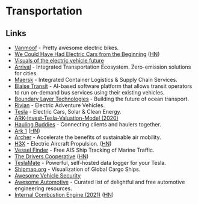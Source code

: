# Transportation

## Links

- [Vanmoof](https://vanmoof.homerun.co/) - Pretty awesome electric bikes.
- [We Could Have Had Electric Cars from the Beginning](https://longreads.com/2019/06/13/we-could-have-had-electric-cars-from-the-very-beginning/) ([HN](https://news.ycombinator.com/item?id=20177877))
- [Visuals of the electric vehicle future](https://www.instagram.com/ev.show/)
- [Arrival](https://arrival.com/) - Integrated Transportation Ecosystem. Zero-emission solutions for cities.
- [Maersk](https://www.maersk.com/) - Integrated Container Logistics & Supply Chain Services.
- [Blaise Transit](https://www.blaisetransit.com/) - AI-based software platform that allows transit operators to run on-demand bus services using their existing vehicles.
- [Boundary Layer Technologies](https://www.boundarylayer.tech/) - Building the future of ocean transport.
- [Rivian](https://rivian.com/) - Electric Adventure Vehicles.
- [Tesla](https://www.tesla.com/) - Electric Cars, Solar & Clean Energy.
- [ARK-Invest-Tesla-Valuation-Model (2020)](https://github.com/ARKInvest/ARK-Invest-Tesla-Valuation-Model)
- [Hauling Buddies](https://hauling.market/) - Connecting clients and haulers together.
- [Ark 1](https://www.lot2046.com/ark-1) ([HN](https://news.ycombinator.com/item?id=26148865))
- [Archer](https://archer.com/) - Accelerate the benefits of sustainable air mobility.
- [H3X](https://www.h3x.tech/) - Electric Aircraft Propulsion. ([HN](https://news.ycombinator.com/item?id=26224709))
- [Vessel Finder](https://www.vesselfinder.com/) - Free AIS Ship Tracking of Marine Traffic.
- [The Drivers Cooperative](https://www.drivers.coop/) ([HN](https://news.ycombinator.com/item?id=26588607))
- [TeslaMate](https://github.com/adriankumpf/teslamate) - Powerful, self-hosted data logger for your Tesla.
- [Shipmap.org](https://www.shipmap.org/) - Visualization of Global Cargo Ships.
- [Awesome Vehicle Security](https://github.com/jaredthecoder/awesome-vehicle-security)
- [Awesome Automotive](https://github.com/Marcin214/awesome-automotive) - Curated list of delightful and free automotive engineering resources.
- [Internal Combustion Engine (2021)](https://ciechanow.ski/internal-combustion-engine/) ([HN](https://news.ycombinator.com/item?id=26991300))
